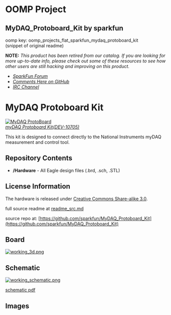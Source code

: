 # OOMP Project  
## MyDAQ_Protoboard_Kit  by sparkfun  
  
oomp key: oomp_projects_flat_sparkfun_mydaq_protoboard_kit  
(snippet of original readme)  
  
**NOTE:** *This product has been retired from our catalog. If you are looking for more up-to-date info, please check out some of these resources to see how other users are still hacking and improving on this product.*  
* *[SparkFun Forum](https://forum.sparkfun.com/)*  
* *[Comments Here on GitHub](https://github.com/sparkfun/MyDAQ_Protoboard_Kit/issues)*  
* *[IRC Channel](https://www.sparkfun.com/news/263)*  
  
MyDAQ Protoboard Kit  
====================  
  
[![MyDAQ ProtoBoard](https://dlnmh9ip6v2uc.cloudfront.net//images/products/1/0/7/0/5/10705-01.jpg)    
*myDAQ Protoboard Kit(DEV-10705)*](https://www.sparkfun.com/products/10705)  
  
This kit is designed to connect directly to the National Instruments myDAQ measurement and control tool.   
  
Repository Contents  
-------------------  
* **/Hardware** - All Eagle design files (.brd, .sch, .STL)  
  
License Information  
-------------------  
The hardware is released under [Creative Commons Share-alike 3.0](http://creativecommons.org/licenses/by-sa/3.0/).    
  
  full source readme at [readme_src.md](readme_src.md)  
  
source repo at: [https://github.com/sparkfun/MyDAQ_Protoboard_Kit](https://github.com/sparkfun/MyDAQ_Protoboard_Kit)  
## Board  
  
[![working_3d.png](working_3d_600.png)](working_3d.png)  
## Schematic  
  
[![working_schematic.png](working_schematic_600.png)](working_schematic.png)  
  
[schematic pdf](working_schematic.pdf)  
## Images  
